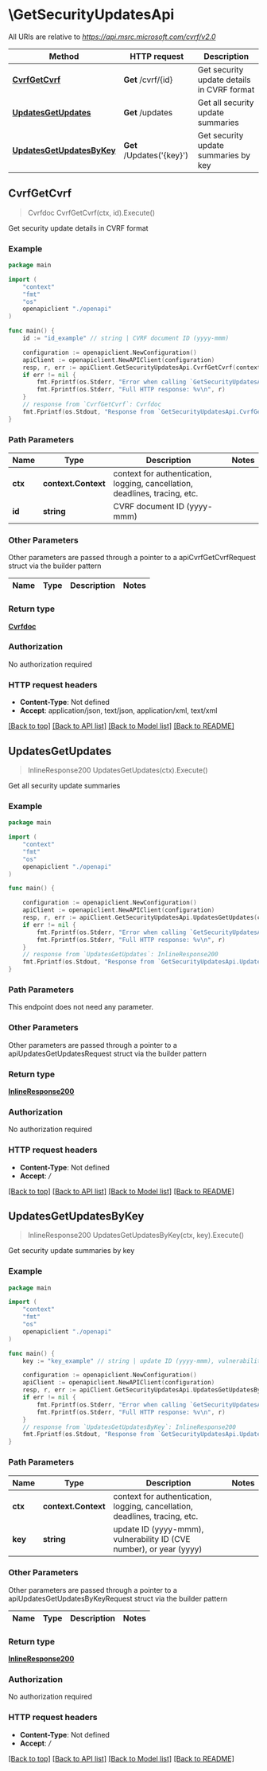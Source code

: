 # \GetSecurityUpdatesApi

All URIs are relative to *https://api.msrc.microsoft.com/cvrf/v2.0*

Method | HTTP request | Description
------------- | ------------- | -------------
[**CvrfGetCvrf**](GetSecurityUpdatesApi.md#CvrfGetCvrf) | **Get** /cvrf/{id} | Get security update details in CVRF format
[**UpdatesGetUpdates**](GetSecurityUpdatesApi.md#UpdatesGetUpdates) | **Get** /updates | Get all security update summaries
[**UpdatesGetUpdatesByKey**](GetSecurityUpdatesApi.md#UpdatesGetUpdatesByKey) | **Get** /Updates(&#39;{key}&#39;) | Get security update summaries by key



## CvrfGetCvrf

> Cvrfdoc CvrfGetCvrf(ctx, id).Execute()

Get security update details in CVRF format



### Example

```go
package main

import (
    "context"
    "fmt"
    "os"
    openapiclient "./openapi"
)

func main() {
    id := "id_example" // string | CVRF document ID (yyyy-mmm)

    configuration := openapiclient.NewConfiguration()
    apiClient := openapiclient.NewAPIClient(configuration)
    resp, r, err := apiClient.GetSecurityUpdatesApi.CvrfGetCvrf(context.Background(), id).Execute()
    if err != nil {
        fmt.Fprintf(os.Stderr, "Error when calling `GetSecurityUpdatesApi.CvrfGetCvrf``: %v\n", err)
        fmt.Fprintf(os.Stderr, "Full HTTP response: %v\n", r)
    }
    // response from `CvrfGetCvrf`: Cvrfdoc
    fmt.Fprintf(os.Stdout, "Response from `GetSecurityUpdatesApi.CvrfGetCvrf`: %v\n", resp)
}
```

### Path Parameters


Name | Type | Description  | Notes
------------- | ------------- | ------------- | -------------
**ctx** | **context.Context** | context for authentication, logging, cancellation, deadlines, tracing, etc.
**id** | **string** | CVRF document ID (yyyy-mmm) | 

### Other Parameters

Other parameters are passed through a pointer to a apiCvrfGetCvrfRequest struct via the builder pattern


Name | Type | Description  | Notes
------------- | ------------- | ------------- | -------------


### Return type

[**Cvrfdoc**](Cvrfdoc.md)

### Authorization

No authorization required

### HTTP request headers

- **Content-Type**: Not defined
- **Accept**: application/json, text/json, application/xml, text/xml

[[Back to top]](#) [[Back to API list]](../README.md#documentation-for-api-endpoints)
[[Back to Model list]](../README.md#documentation-for-models)
[[Back to README]](../README.md)


## UpdatesGetUpdates

> InlineResponse200 UpdatesGetUpdates(ctx).Execute()

Get all security update summaries



### Example

```go
package main

import (
    "context"
    "fmt"
    "os"
    openapiclient "./openapi"
)

func main() {

    configuration := openapiclient.NewConfiguration()
    apiClient := openapiclient.NewAPIClient(configuration)
    resp, r, err := apiClient.GetSecurityUpdatesApi.UpdatesGetUpdates(context.Background()).Execute()
    if err != nil {
        fmt.Fprintf(os.Stderr, "Error when calling `GetSecurityUpdatesApi.UpdatesGetUpdates``: %v\n", err)
        fmt.Fprintf(os.Stderr, "Full HTTP response: %v\n", r)
    }
    // response from `UpdatesGetUpdates`: InlineResponse200
    fmt.Fprintf(os.Stdout, "Response from `GetSecurityUpdatesApi.UpdatesGetUpdates`: %v\n", resp)
}
```

### Path Parameters

This endpoint does not need any parameter.

### Other Parameters

Other parameters are passed through a pointer to a apiUpdatesGetUpdatesRequest struct via the builder pattern


### Return type

[**InlineResponse200**](InlineResponse200.md)

### Authorization

No authorization required

### HTTP request headers

- **Content-Type**: Not defined
- **Accept**: */*

[[Back to top]](#) [[Back to API list]](../README.md#documentation-for-api-endpoints)
[[Back to Model list]](../README.md#documentation-for-models)
[[Back to README]](../README.md)


## UpdatesGetUpdatesByKey

> InlineResponse200 UpdatesGetUpdatesByKey(ctx, key).Execute()

Get security update summaries by key



### Example

```go
package main

import (
    "context"
    "fmt"
    "os"
    openapiclient "./openapi"
)

func main() {
    key := "key_example" // string | update ID (yyyy-mmm), vulnerability ID (CVE number), or year (yyyy)

    configuration := openapiclient.NewConfiguration()
    apiClient := openapiclient.NewAPIClient(configuration)
    resp, r, err := apiClient.GetSecurityUpdatesApi.UpdatesGetUpdatesByKey(context.Background(), key).Execute()
    if err != nil {
        fmt.Fprintf(os.Stderr, "Error when calling `GetSecurityUpdatesApi.UpdatesGetUpdatesByKey``: %v\n", err)
        fmt.Fprintf(os.Stderr, "Full HTTP response: %v\n", r)
    }
    // response from `UpdatesGetUpdatesByKey`: InlineResponse200
    fmt.Fprintf(os.Stdout, "Response from `GetSecurityUpdatesApi.UpdatesGetUpdatesByKey`: %v\n", resp)
}
```

### Path Parameters


Name | Type | Description  | Notes
------------- | ------------- | ------------- | -------------
**ctx** | **context.Context** | context for authentication, logging, cancellation, deadlines, tracing, etc.
**key** | **string** | update ID (yyyy-mmm), vulnerability ID (CVE number), or year (yyyy) | 

### Other Parameters

Other parameters are passed through a pointer to a apiUpdatesGetUpdatesByKeyRequest struct via the builder pattern


Name | Type | Description  | Notes
------------- | ------------- | ------------- | -------------


### Return type

[**InlineResponse200**](InlineResponse200.md)

### Authorization

No authorization required

### HTTP request headers

- **Content-Type**: Not defined
- **Accept**: */*

[[Back to top]](#) [[Back to API list]](../README.md#documentation-for-api-endpoints)
[[Back to Model list]](../README.md#documentation-for-models)
[[Back to README]](../README.md)

